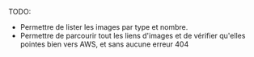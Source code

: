 TODO:

- Permettre de lister les images par type et nombre.
- Permettre de parcourir tout les liens d'images et de vérifier qu'elles pointes bien vers AWS, et sans aucune erreur 404
